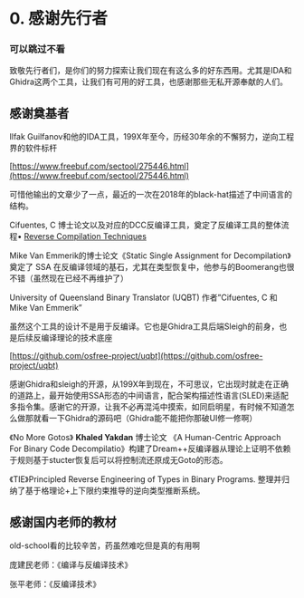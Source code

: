 # 0. 感谢先行者

### **可以跳过不看**

致敬先行者们，是你们的努力探索让我们现在有这么多的好东西用。尤其是IDA和Ghidra这两个工具，让我们有可用的好工具，也感谢那些无私开源奉献的人们。

## 感谢奠基者

Ilfak Guilfanov和他的IDA工具，199X年至今，历经30年余的不懈努力，逆向工程界的软件标杆

[https://www.freebuf.com/sectool/275446.html](https://www.freebuf.com/sectool/275446.html)

可惜他输出的文章少了一点，最近的一次在2018年的black-hat描述了中间语言的结构。

Cifuentes, C 博士论文以及对应的DCC反编译工具，奠定了反编译工具的整体流程• [Reverse Compilation Techniques](http://www.phatcode.net/res/228/files/decompilation\_thesis.pdf)

Mike Van Emmerik的博士论文《Static Single Assignment for Decompilation》奠定了 SSA 在反编译领域的基石，尤其在类型恢复中，他参与的Boomerang也很不错（虽然现在已经不再维护了）

University of Queensland Binary Translator (UQBT) 作者”Cifuentes, C 和 Mike Van Emmerik”

虽然这个工具的设计不是用于反编译。它也是Ghidra工具后端Sleigh的前身，也是后续反编译理论的技术底座

[https://github.com/osfree-project/uqbt](https://github.com/osfree-project/uqbt)

感谢Ghidra和sleigh的开源，从199X年到现在，不可思议，它出现时就走在正确的道路上，最开始使用SSA形态的中间语言，配合架构描述性语言(SLED)来适配多指令集。感谢它的开源，让我不必再混沌中摸索，如同启明星，有时候不知道怎么做那就看一下Ghidra的源码吧（Ghidra能不能把你那破UI修一修啊）

《No More Gotos》 **Khaled Yakdan** 博士论文 《A Human-Centric Approach For Binary Code Decompilatio》构建了Dream++反编译器从理论上证明不依赖于规则基于stucter恢复后可以将控制流还原成无Goto的形态。

《TIE》Principled Reverse Engineering of Types in Binary Programs. 整理并归纳了基于格理论+上下限约束推导的逆向类型推断系统。

## 感谢国内老师的教材

old-school看的比较辛苦，药虽然难吃但是真的有用啊

庞建民老师：《编译与反编译技术》

张平老师：《反编译技术》
